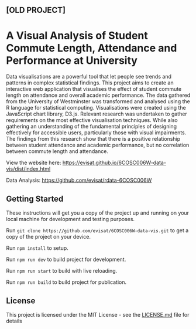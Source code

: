 ## [OLD PROJECT]
# A Visual Analysis of Student Commute Length, Attendance and Performance at University
Data visualisations are a powerful tool that let people see trends and patterns in complex statistical findings. This project aims to create an interactive web application that visualises the effect of student commute length on attendance and overall academic performance. The data gathered from the University of Westminster was transformed and analysed using the R language for statistical computing. Visualisations were created using the JavaScript chart library, D3.js. Relevant research was undertaken to gather requirements on the most effective visualisation techniques. While also gathering an understanding of the fundamental principles of designing effectively for accessible users, particularly those with visual impairments. The findings from this research show that there is a positive relationship between student attendance and academic performance, but no correlation between commute length and attendance. 

View the website here: https://evisat.github.io/6COSC006W-data-vis/dist/index.html

Data Analysis: https://github.com/evisat/rdata-6COSC006W

## Getting Started
These instructions will get you a copy of the project up and running on your local machine for development and testing purposes.

Run `git clone https://github.com/evisat/6COSC006W-data-vis.git` to get a copy of the project on your device.

Run `npm install` to setup.

Run `npm run dev` to build project for development.

Run `npm run start` to build with live reloading.

Run `npm run build` to build project for publication.

## License
This project is licensed under the MIT License - see the [LICENSE.md](LICENSE.md) file for details
